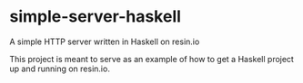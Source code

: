 # simple-server-haskell

A simple HTTP server written in Haskell on resin.io

This project is meant to serve as an example of how to get a Haskell project up and running on resin.io.
